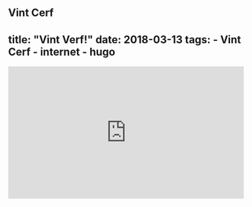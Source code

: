 Vint Cerf
---
title:  "Vint Verf!"
date:   2018-03-13
tags: 
    - Vint Cerf
    - internet
    - hugo
---
<iframe frameborder="0" width="480" height="270" src="https://www.dailymotion.com/embed/video/x6gi5jv" allowfullscreen allow="autoplay"></iframe>

